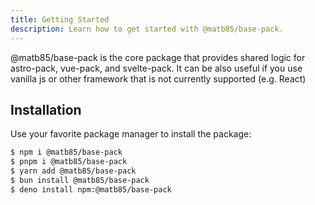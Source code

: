 ```yaml
---
title: Getting Started
description: Learn how to get started with @matb85/base-pack.
---
```


@matb85/base-pack is the core package that provides shared logic for astro-pack, vue-pack, and svelte-pack. It can be also useful if you use vanilla js or other framework that is not currently supported (e.g. React)

## Installation

Use your favorite package manager to install the package:

```bash
$ npm i @matb85/base-pack
$ pnpm i @matb85/base-pack
$ yarn add @matb85/base-pack
$ bun install @matb85/base-pack
$ deno install npm:@matb85/base-pack
```